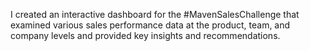 I created an interactive dashboard for the #MavenSalesChallenge that examined various sales performance data at the product, team, and company levels and provided key insights and recommendations.
